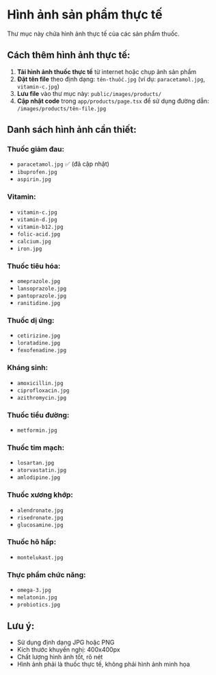 # Hình ảnh sản phẩm thực tế

Thư mục này chứa hình ảnh thực tế của các sản phẩm thuốc.

## Cách thêm hình ảnh thực tế:

1. **Tải hình ảnh thuốc thực tế** từ internet hoặc chụp ảnh sản phẩm
2. **Đặt tên file** theo định dạng: `tên-thuốc.jpg` (ví dụ: `paracetamol.jpg`, `vitamin-c.jpg`)
3. **Lưu file** vào thư mục này: `public/images/products/`
4. **Cập nhật code** trong `app/products/page.tsx` để sử dụng đường dẫn: `/images/products/tên-file.jpg`

## Danh sách hình ảnh cần thiết:

### Thuốc giảm đau:
- `paracetamol.jpg` ✅ (đã cập nhật)
- `ibuprofen.jpg`
- `aspirin.jpg`

### Vitamin:
- `vitamin-c.jpg`
- `vitamin-d.jpg`
- `vitamin-b12.jpg`
- `folic-acid.jpg`
- `calcium.jpg`
- `iron.jpg`

### Thuốc tiêu hóa:
- `omeprazole.jpg`
- `lansoprazole.jpg`
- `pantoprazole.jpg`
- `ranitidine.jpg`

### Thuốc dị ứng:
- `cetirizine.jpg`
- `loratadine.jpg`
- `fexofenadine.jpg`

### Kháng sinh:
- `amoxicillin.jpg`
- `ciprofloxacin.jpg`
- `azithromycin.jpg`

### Thuốc tiểu đường:
- `metformin.jpg`

### Thuốc tim mạch:
- `losartan.jpg`
- `atorvastatin.jpg`
- `amlodipine.jpg`

### Thuốc xương khớp:
- `alendronate.jpg`
- `risedronate.jpg`
- `glucosamine.jpg`

### Thuốc hô hấp:
- `montelukast.jpg`

### Thực phẩm chức năng:
- `omega-3.jpg`
- `melatonin.jpg`
- `probiotics.jpg`

## Lưu ý:
- Sử dụng định dạng JPG hoặc PNG
- Kích thước khuyến nghị: 400x400px
- Chất lượng hình ảnh tốt, rõ nét
- Hình ảnh phải là thuốc thực tế, không phải hình ảnh minh họa 